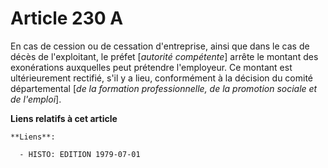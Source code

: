 # Article 230 A

En cas de cession ou de cessation d'entreprise, ainsi que dans le cas de décès de l'exploitant, le préfet [*autorité
compétente*] arrête le montant des exonérations auxquelles peut prétendre l'employeur. Ce montant est ultérieurement
rectifié, s'il y a lieu, conformément à la décision du comité départemental [*de la formation professionnelle, de la
promotion sociale et de l'emploi*].

**Liens relatifs à cet article**

	**Liens**:

	  - HISTO: EDITION 1979-07-01
